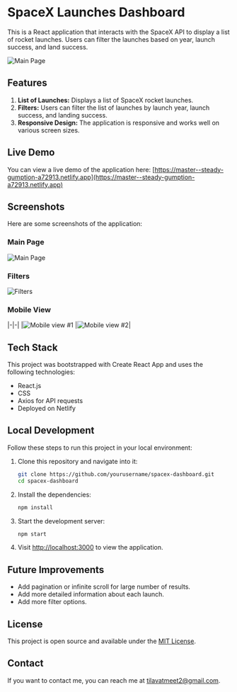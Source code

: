 # SpaceX Launches Dashboard

This is a React application that interacts with the SpaceX API to display a list of rocket launches. Users can filter the launches based on year, launch success, and land success.

![Main Page](https://github.com/meettilavat/spacex-launches/assets/38155303/79490c95-7b26-42c0-82f2-0d54b096630a)

## Features

1. **List of Launches:** Displays a list of SpaceX rocket launches.
2. **Filters:** Users can filter the list of launches by launch year, launch success, and landing success.
3. **Responsive Design:** The application is responsive and works well on various screen sizes.

## Live Demo

You can view a live demo of the application here: [https://master--steady-gumption-a72913.netlify.app](https://master--steady-gumption-a72913.netlify.app)

## Screenshots

Here are some screenshots of the application:

### Main Page

![Main Page](https://github.com/meettilavat/spacex-launches/assets/38155303/79490c95-7b26-42c0-82f2-0d54b096630a)

### Filters

![Filters](https://github.com/meettilavat/spacex-launches/assets/38155303/2977ef55-bb1e-4aba-b8b1-680e9eb58e0b)

### Mobile View
|-|-|
|![Mobile view #1](https://github.com/meettilavat/spacex-launches/assets/38155303/d155dee9-4119-4ed3-93ee-4b4fa1b49ba9) |![Mobile view #2](https://github.com/meettilavat/spacex-launches/assets/38155303/840c2fc4-29dc-46e3-a652-7e633baba38b)|

## Tech Stack

This project was bootstrapped with Create React App and uses the following technologies:

- React.js
- CSS
- Axios for API requests
- Deployed on Netlify

## Local Development

Follow these steps to run this project in your local environment:

1. Clone this repository and navigate into it:

    ```bash
    git clone https://github.com/yourusername/spacex-dashboard.git
    cd spacex-dashboard
    ```

2. Install the dependencies:

    ```bash
    npm install
    ```

3. Start the development server:

    ```bash
    npm start
    ```

4. Visit [http://localhost:3000](http://localhost:3000) to view the application.

## Future Improvements

- Add pagination or infinite scroll for large number of results.
- Add more detailed information about each launch.
- Add more filter options.

## License

This project is open source and available under the [MIT License](LICENSE).

## Contact

If you want to contact me, you can reach me at <tilavatmeet2@gmail.com>.

